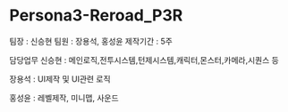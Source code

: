 # Persona3-Reroad_P3R

팀장 : 신승현
팀원 : 장용석, 홍성윤
제작기간 : 5주

담당업무
신승현 : 메인로직,전투시스템,턴제시스템,캐릭터,몬스터,카메라,시퀀스 등

장용석 : UI제작 및 UI관련 로직

홍성윤 : 레벨제작, 미니맵, 사운드

